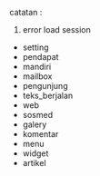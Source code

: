 catatan :
1. error load session
- setting
- pendapat
- mandiri
- mailbox
- pengunjung
- teks_berjalan
- web
- sosmed
- galery
- komentar
- menu
- widget
- artikel
